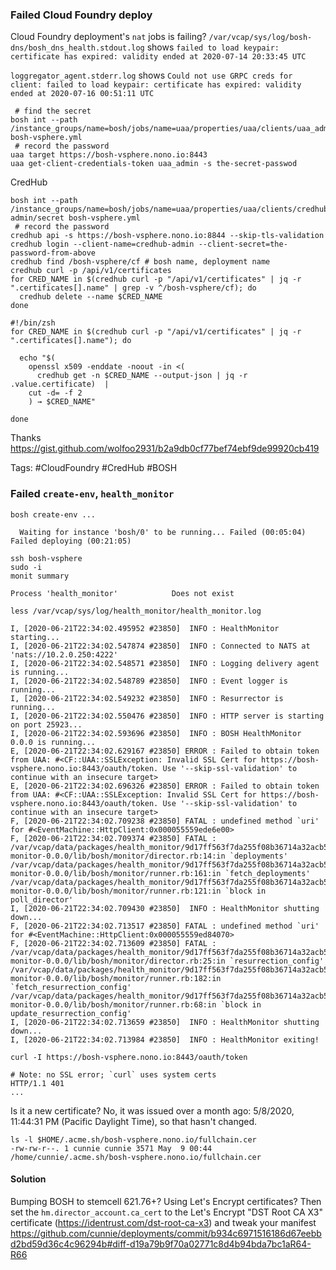 ### Failed Cloud Foundry deploy

Cloud Foundry deployment's `nat` jobs is failing?
`/var/vcap/sys/log/bosh-dns/bosh_dns_health.stdout.log` shows `failed to load keypair: certificate
has expired: validity ended at 2020-07-14 20:33:45 UTC`

`loggregator_agent.stderr.log` shows `Could not use GRPC creds for client: failed to load keypair:
certificate has expired: validity ended at 2020-07-16 00:51:11 UTC`

```
 # find the secret
bosh int --path /instance_groups/name=bosh/jobs/name=uaa/properties/uaa/clients/uaa_admin/secret bosh-vsphere.yml
 # record the password
uaa target https://bosh-vsphere.nono.io:8443
uaa get-client-credentials-token uaa_admin -s the-secret-passwod
```
CredHub
```
bosh int --path /instance_groups/name=bosh/jobs/name=uaa/properties/uaa/clients/credhub-admin/secret bosh-vsphere.yml
 # record the password
credhub api -s https://bosh-vsphere.nono.io:8844 --skip-tls-validation
credhub login --client-name=credhub-admin --client-secret=the-password-from-above
credhub find /bosh-vsphere/cf # bosh name, deployment name
credhub curl -p /api/v1/certificates
for CRED_NAME in $(credhub curl -p "/api/v1/certificates" | jq -r ".certificates[].name" | grep -v ^/bosh-vsphere/cf); do
  credhub delete --name $CRED_NAME
done
```

```
#!/bin/zsh
for CRED_NAME in $(credhub curl -p "/api/v1/certificates" | jq -r ".certificates[].name"); do

  echo "$(
    openssl x509 -enddate -noout -in <(
      credhub get -n $CRED_NAME --output-json | jq -r .value.certificate)  |
    cut -d= -f 2
    ) → $CRED_NAME"

done
```
Thanks https://gist.github.com/wolfoo2931/b2a9db0cf77bef74ebf9de99920cb419



Tags: #CloudFoundry #CredHub #BOSH

### Failed `create-env`, `health_monitor`

```
bosh create-env ...
```
```
  Waiting for instance 'bosh/0' to be running... Failed (00:05:04)
Failed deploying (00:21:05)
```

```
ssh bosh-vsphere
sudo -i
monit summary
```
```
Process 'health_monitor'            Does not exist
```

```
less /var/vcap/sys/log/health_monitor/health_monitor.log
```
```
I, [2020-06-21T22:34:02.495952 #23850]  INFO : HealthMonitor starting...
I, [2020-06-21T22:34:02.547874 #23850]  INFO : Connected to NATS at 'nats://10.2.0.250:4222'
I, [2020-06-21T22:34:02.548571 #23850]  INFO : Logging delivery agent is running...
I, [2020-06-21T22:34:02.548789 #23850]  INFO : Event logger is running...
I, [2020-06-21T22:34:02.549232 #23850]  INFO : Resurrector is running...
I, [2020-06-21T22:34:02.550476 #23850]  INFO : HTTP server is starting on port 25923...
I, [2020-06-21T22:34:02.593696 #23850]  INFO : BOSH HealthMonitor 0.0.0 is running...
E, [2020-06-21T22:34:02.629167 #23850] ERROR : Failed to obtain token from UAA: #<CF::UAA::SSLException: Invalid SSL Cert for https://bosh-vsphere.nono.io:8443/oauth/token. Use '--skip-ssl-validation' to continue with an insecure target>
E, [2020-06-21T22:34:02.696326 #23850] ERROR : Failed to obtain token from UAA: #<CF::UAA::SSLException: Invalid SSL Cert for https://bosh-vsphere.nono.io:8443/oauth/token. Use '--skip-ssl-validation' to continue with an insecure target>
F, [2020-06-21T22:34:02.709238 #23850] FATAL : undefined method `uri' for #<EventMachine::HttpClient:0x000055559ede6e00>
F, [2020-06-21T22:34:02.709374 #23850] FATAL : /var/vcap/data/packages/health_monitor/9d17ff563f7da255f08b36714a32acb5ff9595a1/gem_home/ruby/2.6.0/gems/bosh-monitor-0.0.0/lib/bosh/monitor/director.rb:14:in `deployments'
/var/vcap/data/packages/health_monitor/9d17ff563f7da255f08b36714a32acb5ff9595a1/gem_home/ruby/2.6.0/gems/bosh-monitor-0.0.0/lib/bosh/monitor/runner.rb:161:in `fetch_deployments'
/var/vcap/data/packages/health_monitor/9d17ff563f7da255f08b36714a32acb5ff9595a1/gem_home/ruby/2.6.0/gems/bosh-monitor-0.0.0/lib/bosh/monitor/runner.rb:121:in `block in poll_director'
I, [2020-06-21T22:34:02.709430 #23850]  INFO : HealthMonitor shutting down...
F, [2020-06-21T22:34:02.713517 #23850] FATAL : undefined method `uri' for #<EventMachine::HttpClient:0x000055559ed84070>
F, [2020-06-21T22:34:02.713609 #23850] FATAL : /var/vcap/data/packages/health_monitor/9d17ff563f7da255f08b36714a32acb5ff9595a1/gem_home/ruby/2.6.0/gems/bosh-monitor-0.0.0/lib/bosh/monitor/director.rb:25:in `resurrection_config'
/var/vcap/data/packages/health_monitor/9d17ff563f7da255f08b36714a32acb5ff9595a1/gem_home/ruby/2.6.0/gems/bosh-monitor-0.0.0/lib/bosh/monitor/runner.rb:182:in `fetch_resurrection_config'
/var/vcap/data/packages/health_monitor/9d17ff563f7da255f08b36714a32acb5ff9595a1/gem_home/ruby/2.6.0/gems/bosh-monitor-0.0.0/lib/bosh/monitor/runner.rb:68:in `block in update_resurrection_config'
I, [2020-06-21T22:34:02.713659 #23850]  INFO : HealthMonitor shutting down...
I, [2020-06-21T22:34:02.713984 #23850]  INFO : HealthMonitor exiting!
```

```
curl -I https://bosh-vsphere.nono.io:8443/oauth/token
```
```
# Note: no SSL error; `curl` uses system certs
HTTP/1.1 401
...
```

Is it a new certificate?
No, it was issued over a month ago: 5/8/2020, 11:44:31 PM (Pacific Daylight Time), so that hasn't changed.
```
ls -l $HOME/.acme.sh/bosh-vsphere.nono.io/fullchain.cer
-rw-rw-r--. 1 cunnie cunnie 3571 May  9 00:44 /home/cunnie/.acme.sh/bosh-vsphere.nono.io/fullchain.cer
```

#### Solution

Bumping BOSH to stemcell 621.76+? Using Let's Encrypt certificates? Then set the
`hm.director_account.ca_cert` to the Let's Encrypt "DST Root CA X3" certificate
(https://identrust.com/dst-root-ca-x3) and tweak your manifest
https://github.com/cunnie/deployments/commit/b934c6971516186d67eebbd2bd59d36c4c96294b#diff-d19a79b9f70a02771c8d4b94bda7bc1aR64-R66
